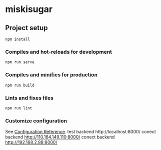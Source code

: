 # miskisugar

## Project setup

```
npm install
```

### Compiles and hot-reloads for development

```
npm run serve
```

### Compiles and minifies for production

```
npm run build
```

### Lints and fixes files

```
npm run lint
```

### Customize configuration

See [Configuration Reference](https://cli.vuejs.org/config/).
test backend http://localhost:8000/
conect backend http://110.164.149.110:8000/
conect backend http://192.168.2.88:8000/
